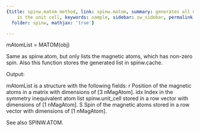 ```yaml
---
{title: spinw.matom method, link: spinw.matom, summary: generates all magnetic atoms
    in the unit cell, keywords: sample, sidebar: sw_sidebar, permalink: spinw_matom.html,
  folder: spinw, mathjax: 'true'}

---
```

 
mAtomList = MATOM(obj)
 
Same as spinw.atom, but only lists the magnetic atoms, which has non-zero
spin. Also this function stores the generated list in spinw.cache.
 
Output:
 
mAtomList is a structure with the following fields:
  r       Position of the magnetic atoms in a matrix with dimensions of 
          [3 nMagAtom].
  idx     Index in the symmetry inequivalent atom list spinw.unit_cell 
          stored in a row vector with dimensions of [1 nMagAtom].
  S       Spin of the magnetic atoms stored in a row vector with 
          dimensions of [1 nMagAtom].
 
See also SPINW.ATOM.
 

